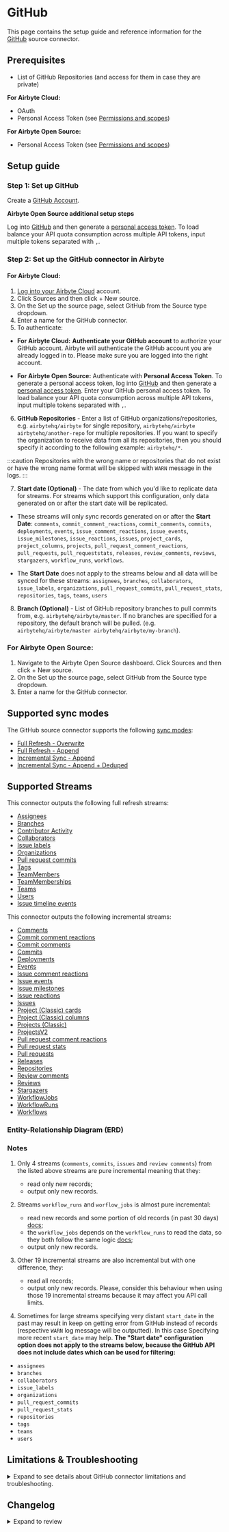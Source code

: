 # GitHub

<HideInUI>

This page contains the setup guide and reference information for the [GitHub](https://www.github.com) source connector.

</HideInUI>

## Prerequisites

- List of GitHub Repositories (and access for them in case they are private)

<!-- env:cloud -->

**For Airbyte Cloud:**

- OAuth
- Personal Access Token (see [Permissions and scopes](https://docs.airbyte.com/integrations/sources/github#permissions-and-scopes))
<!-- /env:cloud -->

<!-- env:oss -->

**For Airbyte Open Source:**

- Personal Access Token (see [Permissions and scopes](https://docs.airbyte.com/integrations/sources/github#permissions-and-scopes))
<!-- /env:oss -->

## Setup guide

### Step 1: Set up GitHub

Create a [GitHub Account](https://github.com).

<!-- env:oss -->

**Airbyte Open Source additional setup steps**

Log into [GitHub](https://github.com) and then generate a [personal access token](https://github.com/settings/tokens). To load balance your API quota consumption across multiple API tokens, input multiple tokens separated with `,`.

<!-- /env:oss -->

### Step 2: Set up the GitHub connector in Airbyte

<!-- env:cloud -->

#### For Airbyte Cloud:

1. [Log into your Airbyte Cloud](https://cloud.airbyte.com/workspaces) account.
2. Click Sources and then click + New source.
3. On the Set up the source page, select GitHub from the Source type dropdown.
4. Enter a name for the GitHub connector.
5. To authenticate:
<!-- env:cloud -->

- **For Airbyte Cloud:** **Authenticate your GitHub account** to authorize your GitHub account. Airbyte will authenticate the GitHub account you are already logged in to. Please make sure you are logged into the right account.
  <!-- /env:cloud -->
  <!-- env:oss -->

- **For Airbyte Open Source:** Authenticate with **Personal Access Token**. To generate a personal access token, log into [GitHub](https://github.com) and then generate a [personal access token](https://github.com/settings/tokens). Enter your GitHub personal access token. To load balance your API quota consumption across multiple API tokens, input multiple tokens separated with `,`.
<!-- /env:oss -->

6. **GitHub Repositories** - Enter a list of GitHub organizations/repositories, e.g. `airbytehq/airbyte` for single repository, `airbytehq/airbyte airbytehq/another-repo` for multiple repositories. If you want to specify the organization to receive data from all its repositories, then you should specify it according to the following example: `airbytehq/*`.

:::caution
Repositories with the wrong name or repositories that do not exist or have the wrong name format will be skipped with `WARN` message in the logs.
:::

7. **Start date (Optional)** - The date from which you'd like to replicate data for streams. For streams which support this configuration, only data generated on or after the start date will be replicated.

- These streams will only sync records generated on or after the **Start Date**: `comments`, `commit_comment_reactions`, `commit_comments`, `commits`, `deployments`, `events`, `issue_comment_reactions`, `issue_events`, `issue_milestones`, `issue_reactions`, `issues`, `project_cards`, `project_columns`, `projects`, `pull_request_comment_reactions`, `pull_requests`, `pull_requeststats`, `releases`, `review_comments`, `reviews`, `stargazers`, `workflow_runs`, `workflows`.

- The **Start Date** does not apply to the streams below and all data will be synced for these streams: `assignees`, `branches`, `collaborators`, `issue_labels`, `organizations`, `pull_request_commits`, `pull_request_stats`, `repositories`, `tags`, `teams`, `users`

8. **Branch (Optional)** - List of GitHub repository branches to pull commits from, e.g. `airbytehq/airbyte/master`. If no branches are specified for a repository, the default branch will be pulled. (e.g. `airbytehq/airbyte/master airbytehq/airbyte/my-branch`).

### For Airbyte Open Source:

1. Navigate to the Airbyte Open Source dashboard.
Click Sources and then click + New source.
3. On the Set up the source page, select GitHub from the Source type dropdown.
4. Enter a name for the GitHub connector.

<HideInUI>

## Supported sync modes

The GitHub source connector supports the following [sync modes](https://docs.airbyte.com/cloud/core-concepts/#connection-sync-modes):

- [Full Refresh - Overwrite](https://docs.airbyte.com/understanding-airbyte/connections/full-refresh-overwrite/)
- [Full Refresh - Append](https://docs.airbyte.com/understanding-airbyte/connections/full-refresh-append)
- [Incremental Sync - Append](https://docs.airbyte.com/understanding-airbyte/connections/incremental-append)
- [Incremental Sync - Append + Deduped](https://docs.airbyte.com/understanding-airbyte/connections/incremental-append-deduped)

## Supported Streams

This connector outputs the following full refresh streams:

- [Assignees](https://docs.github.com/en/rest/issues/assignees?apiVersion=2022-11-28#list-assignees)
- [Branches](https://docs.github.com/en/rest/branches/branches?apiVersion=2022-11-28#list-branches)
- [Contributor Activity](https://docs.github.com/en/rest/metrics/statistics?apiVersion=2022-11-28#get-all-contributor-commit-activity)
- [Collaborators](https://docs.github.com/en/rest/collaborators/collaborators?apiVersion=2022-11-28#list-repository-collaborators)
- [Issue labels](https://docs.github.com/en/rest/issues/labels?apiVersion=2022-11-28#list-labels-for-a-repository)
- [Organizations](https://docs.github.com/en/rest/orgs/orgs?apiVersion=2022-11-28#list-organizations)
- [Pull request commits](https://docs.github.com/en/rest/pulls/pulls?apiVersion=2022-11-28#list-commits-on-a-pull-request)
- [Tags](https://docs.github.com/en/rest/repos/repos?apiVersion=2022-11-28#list-repository-tags)
- [TeamMembers](https://docs.github.com/en/rest/teams/members?apiVersion=2022-11-28#list-team-members)
- [TeamMemberships](https://docs.github.com/en/rest/teams/members?apiVersion=2022-11-28#get-team-membership-for-a-user)
- [Teams](https://docs.github.com/en/rest/teams/teams?apiVersion=2022-11-28#list-teams)
- [Users](https://docs.github.com/en/rest/orgs/members?apiVersion=2022-11-28#list-organization-members)
- [Issue timeline events](https://docs.github.com/en/rest/issues/timeline?apiVersion=2022-11-28#list-timeline-events-for-an-issue)

This connector outputs the following incremental streams:

- [Comments](https://docs.github.com/en/rest/issues/comments?apiVersion=2022-11-28#list-issue-comments-for-a-repository)
- [Commit comment reactions](https://docs.github.com/en/rest/reference/reactions?apiVersion=2022-11-28#list-reactions-for-a-commit-comment)
- [Commit comments](https://docs.github.com/en/rest/commits/comments?apiVersion=2022-11-28#list-commit-comments-for-a-repository)
- [Commits](https://docs.github.com/en/rest/commits/commits?apiVersion=2022-11-28#list-commits)
- [Deployments](https://docs.github.com/en/rest/deployments/deployments?apiVersion=2022-11-28#list-deployments)
- [Events](https://docs.github.com/en/rest/activity/events?apiVersion=2022-11-28#list-repository-events)
- [Issue comment reactions](https://docs.github.com/en/rest/reactions/reactions?apiVersion=2022-11-28#list-reactions-for-an-issue-comment)
- [Issue events](https://docs.github.com/en/rest/issues/events?apiVersion=2022-11-28#list-issue-events-for-a-repository)
- [Issue milestones](https://docs.github.com/en/rest/issues/milestones?apiVersion=2022-11-28#list-milestones)
- [Issue reactions](https://docs.github.com/en/rest/reactions/reactions?apiVersion=2022-11-28#list-reactions-for-an-issue)
- [Issues](https://docs.github.com/en/rest/issues/issues?apiVersion=2022-11-28#list-repository-issues)
- [Project (Classic) cards](https://docs.github.com/en/rest/projects/cards?apiVersion=2022-11-28#list-project-cards)
- [Project (Classic) columns](https://docs.github.com/en/rest/projects/columns?apiVersion=2022-11-28#list-project-columns)
- [Projects (Classic)](https://docs.github.com/en/rest/projects/projects?apiVersion=2022-11-28#list-repository-projects)
- [ProjectsV2](https://docs.github.com/en/graphql/reference/objects#projectv2)
- [Pull request comment reactions](https://docs.github.com/en/rest/reactions/reactions?apiVersion=2022-11-28#list-reactions-for-a-pull-request-review-comment)
- [Pull request stats](https://docs.github.com/en/graphql/reference/objects#pullrequest)
- [Pull requests](https://docs.github.com/en/rest/pulls/pulls?apiVersion=2022-11-28#list-pull-requests)
- [Releases](https://docs.github.com/en/rest/releases/releases?apiVersion=2022-11-28#list-releases)
- [Repositories](https://docs.github.com/en/rest/repos/repos?apiVersion=2022-11-28#list-organization-repositories)
- [Review comments](https://docs.github.com/en/rest/pulls/comments?apiVersion=2022-11-28#list-review-comments-in-a-repository)
- [Reviews](https://docs.github.com/en/rest/pulls/reviews?apiVersion=2022-11-28#list-reviews-for-a-pull-request)
- [Stargazers](https://docs.github.com/en/rest/activity/starring?apiVersion=2022-11-28#list-stargazers)
- [WorkflowJobs](https://docs.github.com/pt/rest/actions/workflow-jobs?apiVersion=2022-11-28#list-jobs-for-a-workflow-run)
- [WorkflowRuns](https://docs.github.com/en/rest/actions/workflow-runs?apiVersion=2022-11-28#list-workflow-runs-for-a-repository)
- [Workflows](https://docs.github.com/en/rest/actions/workflows?apiVersion=2022-11-28#list-repository-workflows)

### Entity-Relationship Diagram (ERD)
<EntityRelationshipDiagram></EntityRelationshipDiagram>

### Notes

1. Only 4 streams \(`comments`, `commits`, `issues` and `review comments`\) from the listed above streams are pure incremental meaning that they:

   - read only new records;
   - output only new records.

2. Streams `workflow_runs` and `worflow_jobs` is almost pure incremental:

   - read new records and some portion of old records (in past 30 days) [docs](https://docs.github.com/en/actions/managing-workflow-runs/re-running-workflows-and-jobs);
   - the `workflow_jobs` depends on the `workflow_runs` to read the data, so they both follow the same logic [docs](https://docs.github.com/pt/rest/actions/workflow-jobs#list-jobs-for-a-workflow-run);
   - output only new records.

3. Other 19 incremental streams are also incremental but with one difference, they:

   - read all records;
   - output only new records.
     Please, consider this behaviour when using those 19 incremental streams because it may affect you API call limits.

4. Sometimes for large streams specifying very distant `start_date` in the past may result in keep on getting error from GitHub instead of records \(respective `WARN` log message will be outputted\). In this case Specifying more recent `start_date` may help.
   **The "Start date" configuration option does not apply to the streams below, because the GitHub API does not include dates which can be used for filtering:**

- `assignees`
- `branches`
- `collaborators`
- `issue_labels`
- `organizations`
- `pull_request_commits`
- `pull_request_stats`
- `repositories`
- `tags`
- `teams`
- `users`

## Limitations & Troubleshooting

<details>
<summary>
Expand to see details about GitHub connector limitations and troubleshooting.
</summary>

### Connector limitations

#### Rate limiting

You can use a personal access token to make API requests. Additionally, you can authorize a GitHub App or OAuth app, which can then make API requests on your behalf.
All of these requests count towards your personal rate limit of 5,000 requests per hour (15,000 requests per hour if the app is owned by a GitHub Enterprise Cloud organization ).

:::info `REST API` and `GraphQL API` rate limits are counted separately
:::

:::tip
In the event that limits are reached before all streams have been read, it is recommended to take the following actions:

1. Utilize Incremental sync mode.
2. Set a higher sync interval.
3. Divide the sync into separate connections with a smaller number of streams.
   :::

Refer to GitHub article [Rate limits for the REST API](https://docs.github.com/en/rest/overview/rate-limits-for-the-rest-api).

#### Permissions and scopes

If you use OAuth authentication method, the OAuth2.0 application requests the next list of [scopes](https://docs.github.com/en/developers/apps/building-oauth-apps/scopes-for-oauth-apps#available-scopes): **repo**, **read:org**, **read:repo_hook**, **read:user**, **read:discussion**, **read:project**, **workflow**. For [personal access token](https://github.com/settings/tokens) you need to manually select needed scopes.

Your token should have at least the `repo` scope. Depending on which streams you want to sync, the user generating the token needs more permissions:

- For syncing Collaborators, the user which generates the personal access token must be a collaborator. To become a collaborator, they must be invited by an owner. If there are no collaborators, no records will be synced. Read more about access permissions [here](https://docs.github.com/en/get-started/learning-about-github/access-permissions-on-github).
- Syncing [Teams](https://docs.github.com/en/organizations/organizing-members-into-teams/about-teams) is only available to authenticated members of a team's [organization](https://docs.github.com/en/rest/orgs). [Personal user accounts](https://docs.github.com/en/get-started/learning-about-github/types-of-github-accounts) and repositories belonging to them don't have access to Teams features. In this case no records will be synced.
- To sync the Projects stream, the repository must have the Projects feature enabled.

### Troubleshooting

- Check out common troubleshooting issues for the GitHub source connector on our [Airbyte Forum](https://github.com/airbytehq/airbyte/discussions)

</details>

## Changelog

<details>
  <summary>Expand to review</summary>

| Version    | Date       | Pull Request                                                                                                      | Subject                                                                                                                                                                |
|:-----------|:-----------|:------------------------------------------------------------------------------------------------------------------|:-----------------------------------------------------------------------------------------------------------------------------------------------------------------------|
| 1.9.0-rc.2 | 2025-10-03 | [67026](https://github.com/airbytehq/airbyte/pull/67026)                                                          | Fix converting datetime in workflows stream                                                                                                                            |
| 1.9.0-rc.1 | 2025-10-02 | [66736](https://github.com/airbytehq/airbyte/pull/66736)                                                          | Update to airbyte-cdk v^7                                                                                                                                              |
| 1.8.42     | 2025-09-30 | [66166](https://github.com/airbytehq/airbyte/pull/66166)                                                          | Update dependencies                                                                                                                                                    |
| 1.8.41     | 2025-09-09 | [66065](https://github.com/airbytehq/airbyte/pull/66065)                                                          | Update dependencies                                                                                                                                                    |
| 1.8.40     | 2025-08-23 | [65375](https://github.com/airbytehq/airbyte/pull/65375)                                                          | Update dependencies                                                                                                                                                    |
| 1.8.39     | 2025-08-16 | [64982](https://github.com/airbytehq/airbyte/pull/64982)                                                          | Update dependencies                                                                                                                                                    |
| 1.8.38     | 2025-08-09 | [64580](https://github.com/airbytehq/airbyte/pull/64580)                                                          | Update dependencies                                                                                                                                                    |
| 1.8.37     | 2025-08-02 | [64231](https://github.com/airbytehq/airbyte/pull/64231)                                                          | Update dependencies                                                                                                                                                    |
| 1.8.36     | 2025-07-26 | [63810](https://github.com/airbytehq/airbyte/pull/63810)                                                          | Update dependencies                                                                                                                                                    |
| 1.8.35     | 2025-07-19 | [63520](https://github.com/airbytehq/airbyte/pull/63520)                                                          | Update dependencies                                                                                                                                                    |
| 1.8.34     | 2025-07-12 | [63158](https://github.com/airbytehq/airbyte/pull/63158)                                                          | Update dependencies                                                                                                                                                    |
| 1.8.33     | 2025-07-05 | [62666](https://github.com/airbytehq/airbyte/pull/62666)                                                          | Update dependencies                                                                                                                                                    |
| 1.8.32     | 2025-06-28 | [62166](https://github.com/airbytehq/airbyte/pull/62166)                                                          | Update dependencies                                                                                                                                                    |
| 1.8.31     | 2025-06-25 | [62054](https://github.com/airbytehq/airbyte/pull/62054)                                                          | Fix problem with `contributor_activity` stream when author is not present/none                                                                                         |
| 1.8.30     | 2025-06-23 | [61742](https://github.com/airbytehq/airbyte/pull/61742)                                                          | Handle conflict when empty repositories, we will ignore                                                                                                                |
| 1.8.29     | 2025-06-21 | [61857](https://github.com/airbytehq/airbyte/pull/61857)                                                          | Update dependencies                                                                                                                                                    |
| 1.8.28     | 2025-06-15 | [61603](https://github.com/airbytehq/airbyte/pull/61603)                                                          | Update dependencies                                                                                                                                                    |
| 1.8.27     | 2025-06-07 | [54931](https://github.com/airbytehq/airbyte/pull/54931)                                                          | Update dependencies                                                                                                                                                    |
| 1.8.26     | 2025-02-22 | [54404](https://github.com/airbytehq/airbyte/pull/54404)                                                          | Update dependencies                                                                                                                                                    |
| 1.8.25     | 2025-02-15 | [53703](https://github.com/airbytehq/airbyte/pull/53703)                                                          | Update dependencies                                                                                                                                                    |
| 1.8.24     | 2025-02-01 | [52875](https://github.com/airbytehq/airbyte/pull/52875)                                                          | Update dependencies                                                                                                                                                    |
| 1.8.23     | 2025-01-25 | [52364](https://github.com/airbytehq/airbyte/pull/52364)                                                          | Update dependencies                                                                                                                                                    |
| 1.8.22     | 2025-01-18 | [51666](https://github.com/airbytehq/airbyte/pull/51666)                                                          | Update dependencies                                                                                                                                                    |
| 1.8.21     | 2025-01-11 | [51130](https://github.com/airbytehq/airbyte/pull/51130)                                                          | Update dependencies                                                                                                                                                    |
| 1.8.20     | 2025-01-04 | [50517](https://github.com/airbytehq/airbyte/pull/50517)                                                          | Update dependencies                                                                                                                                                    |
| 1.8.19     | 2024-12-21 | [50055](https://github.com/airbytehq/airbyte/pull/50055)                                                          | Update dependencies                                                                                                                                                    |
| 1.8.18     | 2024-12-14 | [49178](https://github.com/airbytehq/airbyte/pull/49178)                                                          | Update dependencies                                                                                                                                                    |
| 1.8.17     | 2024-11-25 | [48631](https://github.com/airbytehq/airbyte/pull/48631)                                                          | Starting with this version, the Docker image is now rootless. Please note that this and future versions will not be compatible with Airbyte versions earlier than 0.64 |
| 1.8.16     | 2024-11-05 | [48318](https://github.com/airbytehq/airbyte/pull/48318)                                                          | Update dependencies                                                                                                                                                    |
| 1.8.15     | 2024-10-28 | [47051](https://github.com/airbytehq/airbyte/pull/47051)                                                          | Update dependencies                                                                                                                                                    |
| 1.8.14     | 2024-10-12 | [46766](https://github.com/airbytehq/airbyte/pull/46766)                                                          | Update dependencies                                                                                                                                                    |
| 1.8.13     | 2024-10-05 | [46415](https://github.com/airbytehq/airbyte/pull/46415)                                                          | Update dependencies                                                                                                                                                    |
| 1.8.12     | 2024-09-28 | [46117](https://github.com/airbytehq/airbyte/pull/46117)                                                          | Update dependencies                                                                                                                                                    |
| 1.8.11     | 2024-09-21 | [45742](https://github.com/airbytehq/airbyte/pull/45742)                                                          | Update dependencies                                                                                                                                                    |
| 1.8.10     | 2024-09-14 | [45557](https://github.com/airbytehq/airbyte/pull/45557)                                                          | Update dependencies                                                                                                                                                    |
| 1.8.9      | 2024-09-07 | [45320](https://github.com/airbytehq/airbyte/pull/45320)                                                          | Update dependencies                                                                                                                                                    |
| 1.8.8      | 2024-08-23 | [44592](https://github.com/airbytehq/airbyte/pull/44592)                                                          | Fix state handling for stream WorkflowRuns                                                                                                                             |
| 1.8.7      | 2024-08-31 | [45061](https://github.com/airbytehq/airbyte/pull/45061)                                                          | Update dependencies                                                                                                                                                    |
| 1.8.6      | 2024-08-24 | [44703](https://github.com/airbytehq/airbyte/pull/44703)                                                          | Update dependencies                                                                                                                                                    |
| 1.8.5      | 2024-08-17 | [44227](https://github.com/airbytehq/airbyte/pull/44227)                                                          | Update dependencies                                                                                                                                                    |
| 1.8.4      | 2024-08-12 | [43749](https://github.com/airbytehq/airbyte/pull/43749)                                                          | Update dependencies                                                                                                                                                    |
| 1.8.3      | 2024-08-10 | [42671](https://github.com/airbytehq/airbyte/pull/42671)                                                          | Update dependencies                                                                                                                                                    |
| 1.8.2      | 2024-08-20 | [42966](https://github.com/airbytehq/airbyte/pull/42966)                                                          | Bump cdk version and enable RFR for all non-incremental streams                                                                                                        |
| 1.8.1      | 2024-07-20 | [42342](https://github.com/airbytehq/airbyte/pull/42342)                                                          | Update dependencies                                                                                                                                                    |
| 1.8.0      | 2024-07-16 | [41677](https://github.com/airbytehq/airbyte/pull/41677)                                                          | Update to 3.4.0 CDK                                                                                                                                                    |
| 1.7.13     | 2024-07-13 | [41746](https://github.com/airbytehq/airbyte/pull/41746)                                                          | Update dependencies                                                                                                                                                    |
| 1.7.12     | 2024-07-10 | [41354](https://github.com/airbytehq/airbyte/pull/41354)                                                          | Update dependencies                                                                                                                                                    |
| 1.7.11     | 2024-07-09 | [41221](https://github.com/airbytehq/airbyte/pull/41221)                                                          | Update dependencies                                                                                                                                                    |
| 1.7.10     | 2024-07-06 | [41000](https://github.com/airbytehq/airbyte/pull/41000)                                                          | Update dependencies                                                                                                                                                    |
| 1.7.9      | 2024-06-25 | [40289](https://github.com/airbytehq/airbyte/pull/40289)                                                          | Update dependencies                                                                                                                                                    |
| 1.7.8      | 2024-06-22 | [40128](https://github.com/airbytehq/airbyte/pull/40128)                                                          | Update dependencies                                                                                                                                                    |
| 1.7.7      | 2024-06-17 | [39513](https://github.com/airbytehq/airbyte/pull/39513)                                                          | Update deprecated state handling method                                                                                                                                |
| 1.7.6      | 2024-06-04 | [39078](https://github.com/airbytehq/airbyte/pull/39078)                                                          | [autopull] Upgrade base image to v1.2.1                                                                                                                                |
| 1.7.5      | 2024-05-29 | [38341](https://github.com/airbytehq/airbyte/pull/38341)                                                          | Add `max_waiting_time` to configuration                                                                                                                                |
| 1.7.4      | 2024-05-21 | [38341](https://github.com/airbytehq/airbyte/pull/38341)                                                          | Update CDK authenticator package                                                                                                                                       |
| 1.7.3      | 2024-05-20 | [38299](https://github.com/airbytehq/airbyte/pull/38299)                                                          | Fixed spec typo                                                                                                                                                        |
| 1.7.2      | 2024-04-19 | [36636](https://github.com/airbytehq/airbyte/pull/36636)                                                          | Updating to 0.80.0 CDK                                                                                                                                                 |
| 1.7.1      | 2024-04-12 | [36636](https://github.com/airbytehq/airbyte/pull/36636)                                                          | schema descriptions                                                                                                                                                    |
| 1.7.0      | 2024-03-19 | [36267](https://github.com/airbytehq/airbyte/pull/36267)                                                          | Pin airbyte-cdk version to `^0`                                                                                                                                        |
| 1.6.5      | 2024-03-12 | [35986](https://github.com/airbytehq/airbyte/pull/35986)                                                          | Handle rate limit exception as config error                                                                                                                            |
| 1.6.4      | 2024-03-08 | [35915](https://github.com/airbytehq/airbyte/pull/35915)                                                          | Fix per stream error handler; Make use the latest CDK version                                                                                                          |
| 1.6.3      | 2024-02-15 | [35271](https://github.com/airbytehq/airbyte/pull/35271)                                                          | Update branches schema                                                                                                                                                 |
| 1.6.2      | 2024-02-12 | [34933](https://github.com/airbytehq/airbyte/pull/34933)                                                          | Update Airbyte CDK for integration tests                                                                                                                               |
| 1.6.1      | 2024-02-09 | [35087](https://github.com/airbytehq/airbyte/pull/35087)                                                          | Manage dependencies with Poetry.                                                                                                                                       |
| 1.6.0      | 2024-02-02 | [34700](https://github.com/airbytehq/airbyte/pull/34700)                                                          | Continue Sync on Stream failure                                                                                                                                        |
| 1.5.7      | 2024-01-29 | [34598](https://github.com/airbytehq/airbyte/pull/34598)                                                          | Fix MultipleToken sleep time                                                                                                                                           |
| 1.5.6      | 2024-01-26 | [34503](https://github.com/airbytehq/airbyte/pull/34503)                                                          | Fix MultipleToken rotation logic                                                                                                                                       |
| 1.5.5      | 2023-12-26 | [33783](https://github.com/airbytehq/airbyte/pull/33783)                                                          | Fix retry for 504 error in GraphQL based streams                                                                                                                       |
| 1.5.4      | 2023-11-20 | [32679](https://github.com/airbytehq/airbyte/pull/32679)                                                          | Return AirbyteMessage if max retry exeeded for 202 status code                                                                                                         |
| 1.5.3      | 2023-10-23 | [31702](https://github.com/airbytehq/airbyte/pull/31702)                                                          | Base image migration: remove Dockerfile and use the python-connector-base image                                                                                        |
| 1.5.2      | 2023-10-13 | [31386](https://github.com/airbytehq/airbyte/pull/31386)                                                          | Handle `ContributorActivity` continuous `ACCEPTED` response                                                                                                            |
| 1.5.1      | 2023-10-12 | [31307](https://github.com/airbytehq/airbyte/pull/31307)                                                          | Increase backoff_time for stream `ContributorActivity`                                                                                                                 |
| 1.5.0      | 2023-10-11 | [31300](https://github.com/airbytehq/airbyte/pull/31300)                                                          | Update Schemas: Add date-time format to fields                                                                                                                         |
| 1.4.6      | 2023-10-04 | [31056](https://github.com/airbytehq/airbyte/pull/31056)                                                          | Migrate spec properties' `repository` and `branch` type to \<array\>                                                                                                   |
| 1.4.5      | 2023-10-02 | [31023](https://github.com/airbytehq/airbyte/pull/31023)                                                          | Increase backoff for stream `Contributor Activity`                                                                                                                     |
| 1.4.4      | 2023-10-02 | [30971](https://github.com/airbytehq/airbyte/pull/30971)                                                          | Mark `start_date` as optional.                                                                                                                                         |
| 1.4.3      | 2023-10-02 | [30979](https://github.com/airbytehq/airbyte/pull/30979)                                                          | Fetch archived records in `Project Cards`                                                                                                                              |
| 1.4.2      | 2023-09-30 | [30927](https://github.com/airbytehq/airbyte/pull/30927)                                                          | Provide actionable user error messages                                                                                                                                 |
| 1.4.1      | 2023-09-30 | [30839](https://github.com/airbytehq/airbyte/pull/30839)                                                          | Update CDK to Latest version                                                                                                                                           |
| 1.4.0      | 2023-09-29 | [30823](https://github.com/airbytehq/airbyte/pull/30823)                                                          | Add new stream `issue Timeline Events`                                                                                                                                 |
| 1.3.1      | 2023-09-28 | [30824](https://github.com/airbytehq/airbyte/pull/30824)                                                          | Handle empty response in stream `ContributorActivity`                                                                                                                  |
| 1.3.0      | 2023-09-25 | [30731](https://github.com/airbytehq/airbyte/pull/30731)                                                          | Add new stream `ProjectsV2`                                                                                                                                            |
| 1.2.1      | 2023-09-22 | [30693](https://github.com/airbytehq/airbyte/pull/30693)                                                          | Handle 404 error in `TeamMemberShips`                                                                                                                                  |
| 1.2.0      | 2023-09-22 | [30647](https://github.com/airbytehq/airbyte/pull/30647)                                                          | Add support for self-hosted GitHub instances                                                                                                                           |
| 1.1.1      | 2023-09-21 | [30654](https://github.com/airbytehq/airbyte/pull/30654)                                                          | Rewrite source connection error messages                                                                                                                               |
| 1.1.0      | 2023-08-03 | [30615](https://github.com/airbytehq/airbyte/pull/30615)                                                          | Add new stream `Contributor Activity`                                                                                                                                  |
| 1.0.4      | 2023-08-03 | [29031](https://github.com/airbytehq/airbyte/pull/29031)                                                          | Reverted `advancedAuth` spec changes                                                                                                                                   |
| 1.0.3      | 2023-08-01 | [28910](https://github.com/airbytehq/airbyte/pull/28910)                                                          | Updated `advancedAuth` broken references                                                                                                                               |
| 1.0.2      | 2023-07-11 | [28144](https://github.com/airbytehq/airbyte/pull/28144)                                                          | Add `archived_at` property to `Organizations` schema parameter                                                                                                         |
| 1.0.1      | 2023-05-22 | [25838](https://github.com/airbytehq/airbyte/pull/25838)                                                          | Deprecate "page size" input parameter                                                                                                                                  |
| 1.0.0      | 2023-05-19 | [25778](https://github.com/airbytehq/airbyte/pull/25778)                                                          | Improve repo(s) name validation on UI                                                                                                                                  |
| 0.5.0      | 2023-05-16 | [25793](https://github.com/airbytehq/airbyte/pull/25793)                                                          | Implement client-side throttling of requests                                                                                                                           |
| 0.4.11     | 2023-05-12 | [26025](https://github.com/airbytehq/airbyte/pull/26025)                                                          | Added more transparent depiction of the personal access token expired                                                                                                  |
| 0.4.10     | 2023-05-15 | [26075](https://github.com/airbytehq/airbyte/pull/26075)                                                          | Add more specific error message description for no repos case.                                                                                                         |
| 0.4.9      | 2023-05-01 | [24523](https://github.com/airbytehq/airbyte/pull/24523)                                                          | Add undeclared columns to spec                                                                                                                                         |
| 0.4.8      | 2023-04-19 | [00000](https://github.com/airbytehq/airbyte/pull/25312)                                                          | Fix repo name validation                                                                                                                                               |
| 0.4.7      | 2023-03-24 | [24457](https://github.com/airbytehq/airbyte/pull/24457)                                                          | Add validation and transformation for repositories config                                                                                                              |
| 0.4.6      | 2023-03-24 | [24398](https://github.com/airbytehq/airbyte/pull/24398)                                                          | Fix caching for `get_starting_point` in stream "Commits"                                                                                                               |
| 0.4.5      | 2023-03-23 | [24417](https://github.com/airbytehq/airbyte/pull/24417)                                                          | Add pattern_descriptors to fields with an expected format                                                                                                              |
| 0.4.4      | 2023-03-17 | [24255](https://github.com/airbytehq/airbyte/pull/24255)                                                          | Add field groups and titles to improve display of connector setup form                                                                                                 |
| 0.4.3      | 2023-03-04 | [22993](https://github.com/airbytehq/airbyte/pull/22993)                                                          | Specified date formatting in specification                                                                                                                             |
| 0.4.2      | 2023-03-03 | [23467](https://github.com/airbytehq/airbyte/pull/23467)                                                          | Added user friendly messages, added AirbyteTracedException config_error, updated SAT                                                                                   |
| 0.4.1      | 2023-01-27 | [22039](https://github.com/airbytehq/airbyte/pull/22039)                                                          | Set `AvailabilityStrategy` for streams explicitly to `None`                                                                                                            |
| 0.4.0      | 2023-01-20 | [21457](https://github.com/airbytehq/airbyte/pull/21457)                                                          | Use GraphQL for `issue_reactions` stream                                                                                                                               |
| 0.3.12     | 2023-01-18 | [21481](https://github.com/airbytehq/airbyte/pull/21481)                                                          | Handle 502 Bad Gateway error with proper log message                                                                                                                   |
| 0.3.11     | 2023-01-06 | [21084](https://github.com/airbytehq/airbyte/pull/21084)                                                          | Raise Error if no organizations or repos are available during read                                                                                                     |
| 0.3.10     | 2022-12-15 | [20523](https://github.com/airbytehq/airbyte/pull/20523)                                                          | Revert changes from 0.3.9                                                                                                                                              |
| 0.3.9      | 2022-12-14 | [19978](https://github.com/airbytehq/airbyte/pull/19978)                                                          | Update CDK dependency; move custom HTTPError handling into `AvailabilityStrategy` classes                                                                              |
| 0.3.8      | 2022-11-10 | [19299](https://github.com/airbytehq/airbyte/pull/19299)                                                          | Fix events and workflow_runs datetimes                                                                                                                                 |
| 0.3.7      | 2022-10-20 | [18213](https://github.com/airbytehq/airbyte/pull/18213)                                                          | Skip retry on HTTP 200                                                                                                                                                 |
| 0.3.6      | 2022-10-11 | [17852](https://github.com/airbytehq/airbyte/pull/17852)                                                          | Use default behaviour, retry on 429 and all 5XX errors                                                                                                                 |
| 0.3.5      | 2022-10-07 | [17715](https://github.com/airbytehq/airbyte/pull/17715)                                                          | Improve 502 handling for `comments` stream                                                                                                                             |
| 0.3.4      | 2022-10-04 | [17555](https://github.com/airbytehq/airbyte/pull/17555)                                                          | Skip repository if got HTTP 500 for WorkflowRuns stream                                                                                                                |
| 0.3.3      | 2022-09-28 | [17287](https://github.com/airbytehq/airbyte/pull/17287)                                                          | Fix problem with "null" `cursor_field` for WorkflowJobs stream                                                                                                         |
| 0.3.2      | 2022-09-28 | [17304](https://github.com/airbytehq/airbyte/pull/17304)                                                          | Migrate to per-stream state.                                                                                                                                           |
| 0.3.1      | 2022-09-21 | [16947](https://github.com/airbytehq/airbyte/pull/16947)                                                          | Improve error logging when handling HTTP 500 error                                                                                                                     |
| 0.3.0      | 2022-09-09 | [16534](https://github.com/airbytehq/airbyte/pull/16534)                                                          | Add new stream `WorkflowJobs`                                                                                                                                          |
| 0.2.46     | 2022-08-17 | [15730](https://github.com/airbytehq/airbyte/pull/15730)                                                          | Validate input organizations and repositories                                                                                                                          |
| 0.2.45     | 2022-08-11 | [15420](https://github.com/airbytehq/airbyte/pull/15420)                                                          | "User" object can be "null"                                                                                                                                            |
| 0.2.44     | 2022-08-01 | [14795](https://github.com/airbytehq/airbyte/pull/14795)                                                          | Use GraphQL for `pull_request_comment_reactions` stream                                                                                                                |
| 0.2.43     | 2022-07-26 | [15049](https://github.com/airbytehq/airbyte/pull/15049)                                                          | Bugfix schemas for streams `deployments`, `workflow_runs`, `teams`                                                                                                     |
| 0.2.42     | 2022-07-12 | [14613](https://github.com/airbytehq/airbyte/pull/14613)                                                          | Improve schema for stream `pull_request_commits` added "null"                                                                                                          |
| 0.2.41     | 2022-07-03 | [14376](https://github.com/airbytehq/airbyte/pull/14376)                                                          | Add Retry for GraphQL API Resource limitations                                                                                                                         |
| 0.2.40     | 2022-07-01 | [14338](https://github.com/airbytehq/airbyte/pull/14338)                                                          | Revert: "Rename field `mergeable` to `is_mergeable`"                                                                                                                   |
| 0.2.39     | 2022-06-30 | [14274](https://github.com/airbytehq/airbyte/pull/14274)                                                          | Rename field `mergeable` to `is_mergeable`                                                                                                                             |
| 0.2.38     | 2022-06-27 | [13989](https://github.com/airbytehq/airbyte/pull/13989)                                                          | Use GraphQL for `reviews` stream                                                                                                                                       |
| 0.2.37     | 2022-06-21 | [13955](https://github.com/airbytehq/airbyte/pull/13955)                                                          | Fix "secondary rate limit" not retrying                                                                                                                                |
| 0.2.36     | 2022-06-20 | [13926](https://github.com/airbytehq/airbyte/pull/13926)                                                          | Break point added for `workflows_runs` stream                                                                                                                          |
| 0.2.35     | 2022-06-16 | [13763](https://github.com/airbytehq/airbyte/pull/13763)                                                          | Use GraphQL for `pull_request_stats` stream                                                                                                                            |
| 0.2.34     | 2022-06-14 | [13707](https://github.com/airbytehq/airbyte/pull/13707)                                                          | Fix API sorting, fix `get_starting_point` caching                                                                                                                      |
| 0.2.33     | 2022-06-08 | [13558](https://github.com/airbytehq/airbyte/pull/13558)                                                          | Enable caching only for parent streams                                                                                                                                 |
| 0.2.32     | 2022-06-07 | [13531](https://github.com/airbytehq/airbyte/pull/13531)                                                          | Fix different result from `get_starting_point` when reading by pages                                                                                                   |
| 0.2.31     | 2022-05-24 | [13115](https://github.com/airbytehq/airbyte/pull/13115)                                                          | Add incremental support for streams `WorkflowRuns`                                                                                                                     |
| 0.2.30     | 2022-05-09 | [12294](https://github.com/airbytehq/airbyte/pull/12294)                                                          | Add incremental support for streams `CommitCommentReactions`, `IssueCommentReactions`, `IssueReactions`, `PullRequestCommentReactions`, `Repositories`, `Workflows`    |
| 0.2.29     | 2022-05-04 | [12482](https://github.com/airbytehq/airbyte/pull/12482)                                                          | Update input configuration copy                                                                                                                                        |
| 0.2.28     | 2022-04-21 | [11893](https://github.com/airbytehq/airbyte/pull/11893)                                                          | Add new streams `TeamMembers`, `TeamMemberships`                                                                                                                       |
| 0.2.27     | 2022-04-02 | [11678](https://github.com/airbytehq/airbyte/pull/11678)                                                          | Fix "PAT Credentials" in spec                                                                                                                                          |
| 0.2.26     | 2022-03-31 | [11623](https://github.com/airbytehq/airbyte/pull/11623)                                                          | Re-factored incremental sync for `Reviews` stream                                                                                                                      |
| 0.2.25     | 2022-03-31 | [11567](https://github.com/airbytehq/airbyte/pull/11567)                                                          | Improve code for better error handling                                                                                                                                 |
| 0.2.24     | 2022-03-30 | [9251](https://github.com/airbytehq/airbyte/pull/9251)                                                            | Add Streams Workflow and WorkflowRuns                                                                                                                                  |
| 0.2.23     | 2022-03-17 | [11212](https://github.com/airbytehq/airbyte/pull/11212)                                                          | Improve documentation and spec for Beta                                                                                                                                |
| 0.2.22     | 2022-03-10 | [10878](https://github.com/airbytehq/airbyte/pull/10878)                                                          | Fix error handling for unavailable streams with 404 status code                                                                                                        |
| 0.2.21     | 2022-03-04 | [10749](https://github.com/airbytehq/airbyte/pull/10749)                                                          | Add new stream `ProjectCards`                                                                                                                                          |
| 0.2.20     | 2022-02-16 | [10385](https://github.com/airbytehq/airbyte/pull/10385)                                                          | Add new stream `Deployments`, `ProjectColumns`, `PullRequestCommits`                                                                                                   |
| 0.2.19     | 2022-02-07 | [10211](https://github.com/airbytehq/airbyte/pull/10211)                                                          | Add human-readable error in case of incorrect organization or repo name                                                                                                |
| 0.2.18     | 2021-02-09 | [10193](https://github.com/airbytehq/airbyte/pull/10193)                                                          | Add handling secondary rate limits                                                                                                                                     |
| 0.2.17     | 2021-02-02 | [9999](https://github.com/airbytehq/airbyte/pull/9999)                                                            | Remove BAD_GATEWAY code from backoff_time                                                                                                                              |
| 0.2.16     | 2021-02-02 | [9868](https://github.com/airbytehq/airbyte/pull/9868)                                                            | Add log message for streams that are restricted for OAuth. Update oauth scopes.                                                                                        |
| 0.2.15     | 2021-01-26 | [9802](https://github.com/airbytehq/airbyte/pull/9802)                                                            | Add missing fields for auto_merge in pull request stream                                                                                                               |
| 0.2.14     | 2021-01-21 | [9664](https://github.com/airbytehq/airbyte/pull/9664)                                                            | Add custom pagination size for large streams                                                                                                                           |
| 0.2.13     | 2021-01-20 | [9619](https://github.com/airbytehq/airbyte/pull/9619)                                                            | Fix logging for function `should_retry`                                                                                                                                |
| 0.2.11     | 2021-01-17 | [9492](https://github.com/airbytehq/airbyte/pull/9492)                                                            | Remove optional parameter `Accept` for reaction`s streams to fix error with 502 HTTP status code in response                                                           |
| 0.2.10     | 2021-01-03 | [7250](https://github.com/airbytehq/airbyte/pull/7250)                                                            | Use CDK caching and convert PR-related streams to incremental                                                                                                          |
| 0.2.9      | 2021-12-29 | [9179](https://github.com/airbytehq/airbyte/pull/9179)                                                            | Use default retry delays on server error responses                                                                                                                     |
| 0.2.8      | 2021-12-07 | [8524](https://github.com/airbytehq/airbyte/pull/8524)                                                            | Update connector fields title/description                                                                                                                              |
| 0.2.7      | 2021-12-06 | [8518](https://github.com/airbytehq/airbyte/pull/8518)                                                            | Add connection retry with GitHub                                                                                                                                       |
| 0.2.6      | 2021-11-24 | [8030](https://github.com/airbytehq/airbyte/pull/8030)                                                            | Support start date property for PullRequestStats and Reviews streams                                                                                                   |
| 0.2.5      | 2021-11-21 | [8170](https://github.com/airbytehq/airbyte/pull/8170)                                                            | Fix slow check connection for organizations with a lot of repos                                                                                                        |
| 0.2.4      | 2021-11-11 | [7856](https://github.com/airbytehq/airbyte/pull/7856)                                                            | Resolve $ref fields in some stream schemas                                                                                                                             |
| 0.2.3      | 2021-10-06 | [6833](https://github.com/airbytehq/airbyte/pull/6833)                                                            | Fix config backward compatability                                                                                                                                      |
| 0.2.2      | 2021-10-05 | [6761](https://github.com/airbytehq/airbyte/pull/6761)                                                            | Add oauth worflow specification                                                                                                                                        |
| 0.2.1      | 2021-09-22 | [6223](https://github.com/airbytehq/airbyte/pull/6223)                                                            | Add option to pull commits from user-specified branches                                                                                                                |
| 0.2.0      | 2021-09-19 | [5898](https://github.com/airbytehq/airbyte/pull/5898) and [6227](https://github.com/airbytehq/airbyte/pull/6227) | Don't minimize any output fields & add better error handling                                                                                                           |
| 0.1.11     | 2021-09-15 | [5949](https://github.com/airbytehq/airbyte/pull/5949)                                                            | Add caching for all streams                                                                                                                                            |
| 0.1.10     | 2021-09-09 | [5860](https://github.com/airbytehq/airbyte/pull/5860)                                                            | Add reaction streams                                                                                                                                                   |
| 0.1.9      | 2021-09-02 | [5788](https://github.com/airbytehq/airbyte/pull/5788)                                                            | Handling empty repository, check method using RepositoryStats stream                                                                                                   |
| 0.1.8      | 2021-09-01 | [5757](https://github.com/airbytehq/airbyte/pull/5757)                                                            | Add more streams                                                                                                                                                       |
| 0.1.7      | 2021-08-27 | [5696](https://github.com/airbytehq/airbyte/pull/5696)                                                            | Handle negative backoff values                                                                                                                                         |
| 0.1.6      | 2021-08-18 | [5456](https://github.com/airbytehq/airbyte/pull/5223)                                                            | Add MultipleTokenAuthenticator                                                                                                                                         |
| 0.1.5      | 2021-08-18 | [5456](https://github.com/airbytehq/airbyte/pull/5456)                                                            | Fix set up validation                                                                                                                                                  |
| 0.1.4      | 2021-08-13 | [5136](https://github.com/airbytehq/airbyte/pull/5136)                                                            | Support syncing multiple repositories/organizations                                                                                                                    |
| 0.1.3      | 2021-08-03 | [5156](https://github.com/airbytehq/airbyte/pull/5156)                                                            | Extended existing schemas with `users` property for certain streams                                                                                                    |
| 0.1.2      | 2021-07-13 | [4708](https://github.com/airbytehq/airbyte/pull/4708)                                                            | Fix bug with IssueEvents stream and add handling for rate limiting                                                                                                     |
| 0.1.1      | 2021-07-07 | [4590](https://github.com/airbytehq/airbyte/pull/4590)                                                            | Fix schema in the `pull_request` stream                                                                                                                                |
| 0.1.0      | 2021-07-06 | [4174](https://github.com/airbytehq/airbyte/pull/4174)                                                            | New Source: GitHub                                                                                                                                                     |

</details>

</HideInUI>
